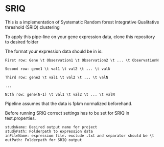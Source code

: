 # SRIQ
This is a implementation of Systematic Random forest Integrative Qualitative threshold (SRIQ) clustering

To apply this pipe-line on your gene expression data, clone this repository to desired folder 

The format your expression data should be in is:
```
First row: Gene \t Observation1 \t Observation2 \t ... \t ObservationN

Second row: gene1 \t val1 \t val2 \t ... \t valN

Third row: gene2 \t val1 \t val2 \t ... \t valN

...

N:th row: gene(N-1) \t val1 \t val2 \t ... \t valN

```

Pipeline assumes that the data is fpkm normalized beforehand.

Before running SRIQ correct settings has to be set for SRIQ in test.properties.

```
studyName: Desired output name for project
studyPath: Folderpath to expression data
inFileName: expression file. exclude .txt and separator should be \t
outPath: Folderpath for SRIQ output
```
